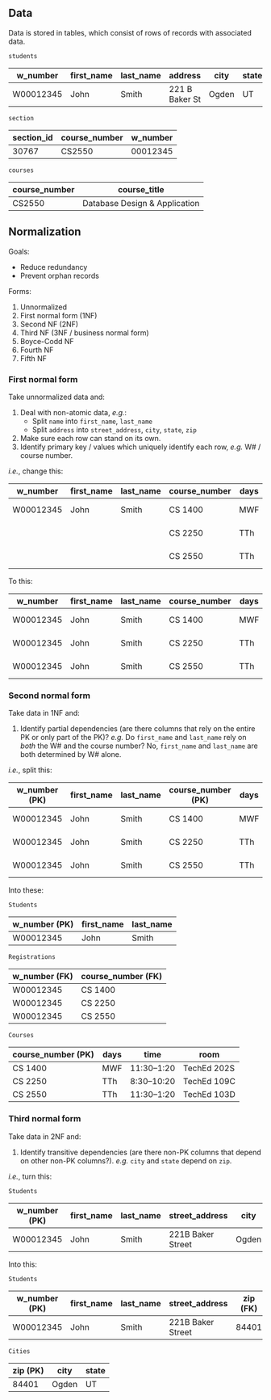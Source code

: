 ## Data

Data is stored in tables, which consist of rows of records with associated data.

`students`

| w_number | first_name | last_name | address | city | state | zip |
| --- | --- | --- | --- | --- | --- | -- |
| W00012345 | John | Smith | 221 B Baker St | Ogden | UT | 84404 |

`section`

| section_id | course_number | w_number |
| --- | --- | -- |
| 30767 | CS2550 | 00012345 |

`courses`

| course_number | course_title |
| --- | --- |
| CS2550 | Database Design & Application |

## Normalization

Goals:

- Reduce redundancy
- Prevent orphan records

Forms:

1. Unnormalized
1. First normal form (1NF)
1. Second NF (2NF)
1. Third NF (3NF / business normal form)
1. Boyce-Codd NF
1. Fourth NF
1. Fifth NF

### First normal form

Take unnormalized data and:

1. Deal with non-atomic data, *e.g.*:
    - Split `name` into `first_name`, `last_name`
    - Split `address` into `street_address`, `city`, `state`, `zip`
1. Make sure each row can stand on its own.
1. Identify primary key / values which uniquely identify each row, *e.g.* W# / course number.

*i.e.*, change this:

| w_number | first_name | last_name | course_number | days | time | room |
| --- | --- | --- | --- | --- | --- | --- |
| W00012345 | John | Smith | CS 1400 | MWF | 11:30–1:20 | TechEd 202S |
|  |  |  | CS 2250 | TTh | 8:30–10:20 | TechEd 109C |
|  |  |  | CS 2550 | TTh | 11:30–1:20 | TechEd 103D |

To this:

| w_number | first_name | last_name | course_number | days | time | room |
| --- | --- | --- | --- | --- | --- | --- |
| W00012345 | John | Smith | CS 1400 | MWF | 11:30–1:20 | TechEd 202S |
| W00012345 | John | Smith | CS 2250 | TTh | 8:30–10:20 | TechEd 109C |
| W00012345 | John | Smith | CS 2550 | TTh | 11:30–1:20 | TechEd 103D |

### Second normal form

Take data in 1NF and:

1. Identify partial dependencies (are there columns that rely on the entire PK
or only part of the PK)? *e.g.* Do `first_name` and `last_name` rely on *both*
the W# and the course number? No, `first_name` and `last_name` are both
determined by W# alone.

*i.e.*, split this:

| w_number (PK) | first_name | last_name | course_number (PK) | days | time | room |
| --- | --- | --- | --- | --- | --- | --- |
| W00012345 | John | Smith | CS 1400 | MWF | 11:30–1:20 | TechEd 202S |
| W00012345 | John | Smith | CS 2250 | TTh | 8:30–10:20 | TechEd 109C |
| W00012345 | John | Smith | CS 2550 | TTh | 11:30–1:20 | TechEd 103D |

Into these:

`Students`

| w_number (PK) | first_name | last_name |
| --- | --- | --- |
| W00012345 | John | Smith |

`Registrations`

| w_number (FK) | course_number (FK) |
| --- | --- |
| W00012345 | CS 1400 |
| W00012345 | CS 2250 |
| W00012345 | CS 2550 |

`Courses`

| course_number (PK) | days | time | room |
| --- | --- | --- | --- |
| CS 1400 | MWF | 11:30–1:20 | TechEd 202S |
| CS 2250 | TTh | 8:30–10:20 | TechEd 109C |
| CS 2550 | TTh | 11:30–1:20 | TechEd 103D |

### Third normal form

Take data in 2NF and:

1. Identify transitive dependencies (are there non-PK columns that depend on
other non-PK columns?). *e.g.* `city` and `state` depend on `zip`.

*i.e.*, turn this:

`Students`

| w_number (PK) | first_name | last_name | street_address | city | state | zip |
| --- | --- | --- | --- |--- | --- | --- |
| W00012345 | John | Smith | 221B Baker Street | Ogden | UT | 84401 |

Into this:

`Students`

| w_number (PK) | first_name | last_name | street_address | zip (FK) |
| --- | --- | --- | --- |--- |
| W00012345 | John | Smith | 221B Baker Street | 84401 |

`Cities`

| zip (PK) | city | state |
| --- | --- | --- |
| 84401 | Ogden | UT |
